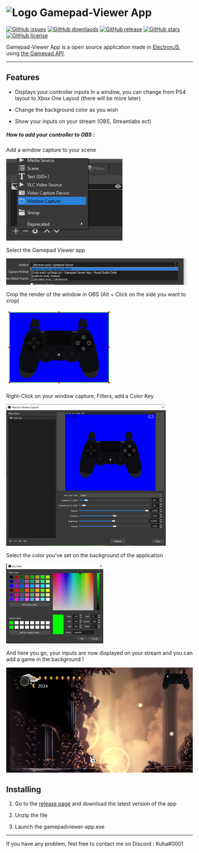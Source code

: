 ﻿<h1> <img src="favicon.ico" alt="Logo" height="45" width="45" align="top"/> Gamepad-Viewer App</h1>

[![GitHub issues](https://img.shields.io/github/issues/corentinmace/gamepad-viewer-app?style=for-the-badge)](https://github.com/corentinmace/gamepad-viewer-app/issues)
[![GitHub downlaods](https://img.shields.io/github/downloads/corentinmace/gamepad-viewer-app/total?style=for-the-badge)](https://github.com/corentinmace/gamepad-viewer-app/releases/latest)
[![GitHub release](https://img.shields.io/github/v/release/corentinmace/gamepad-viewer-app?include_prereleases&style=for-the-badge)](https://github.com/corentinmace/gamepad-viewer-app/releases/latest)
[![GitHub stars](https://img.shields.io/github/stars/corentinmace/gamepad-viewer-app?style=for-the-badge)](https://github.com/corentinmace/gamepad-viewer-app/stargazers)
[![GitHub license](https://img.shields.io/badge/license-MIT-blue.svg?style=for-the-badge)](https://raw.githubusercontent.com/corentinmace/gamepad-viewer-app/main/LICENSE)

Gamepad-Viewer App is a open source application made in [ElectronJS](https://www.electronjs.org/), using [the Gamepad API](https://w3c.github.io/gamepad/).

___

## Features

* Displays your controller inputs in a window, you can change from PS4 layout to Xbox One Layout (there will be more later)

* Change the background color as you wish

* Show your inputs on your stream (OBS, Streamlabs ect)

##### How to add your controller to OBS : 

Add a window capture to your scene

![image1](/assets/tutorial/tuto-1.png)

Select the Gamepad Viewer app

![image2](/assets/tutorial/tuto-2.png)

Crop the render of the window in OBS (Alt + Click on the side you want to crop)

![image3](/assets/tutorial/tuto-3.png)

Right-Click on your window capture, Filters, add a Color Key

![image4](/assets/tutorial/tuto-4.png)

Select the color you've set on the background of the application

![image5](/assets/tutorial/tuto-5.png)

And here you go, your inputs are now displayed on your stream and you can add a game in the background !

![image6](/assets/tutorial/tuto-6.png)





## Installing

1. Go to the [release page](https://github.com/corentinmace/gamepad-viewer-app/releases/latest) and download the latest version of the app

2. Unzip the file

3. Launch the gamepadviewer-app.exe 

___

If you have any problem, feel free to contact me on Discord : Kuha#0001
